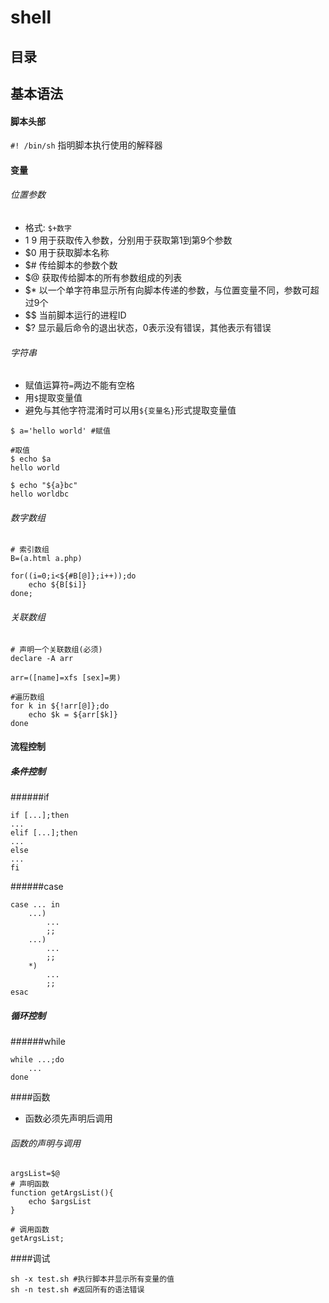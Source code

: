 # shell

## 目录
## 基本语法
#### 脚本头部
`#! /bin/sh` 指明脚本执行使用的解释器


#### 变量
###### 位置参数
* 格式: `$+数字`
* $1~$9 用于获取传入参数，分别用于获取第1到第9个参数
* $0 用于获取脚本名称
* $# 传给脚本的参数个数
* $@ 获取传给脚本的所有参数组成的列表
* $* 以一个单字符串显示所有向脚本传递的参数，与位置变量不同，参数可超过9个
* $$ 当前脚本运行的进程ID
* $? 显示最后命令的退出状态，0表示没有错误，其他表示有错误

###### 字符串

* 赋值运算符`=`两边不能有空格
* 用`$`提取变量值
* 避免与其他字符混淆时可以用`${变量名}`形式提取变量值

```
$ a='hello world' #赋值

#取值
$ echo $a
hello world

$ echo "${a}bc"
hello worldbc
```
###### 数字数组
```
# 索引数组
B=(a.html a.php)

for((i=0;i<${#B[@]};i++));do
    echo ${B[$i]}
done;
```
###### 关联数组
```
# 声明一个关联数组(必须)
declare -A arr

arr=([name]=xfs [sex]=男)

#遍历数组
for k in ${!arr[@]};do
    echo $k = ${arr[$k]}
done
```
#### 流程控制
##### 条件控制
######if
```
if [...];then
...
elif [...];then
...
else
...
fi
```
######case
```
case ... in
    ...)
        ...
        ;;
    ...)
        ...
        ;;
    *)
        ...
        ;;
esac
```

##### 循环控制
######while
```
while ...;do
    ...
done
```
####函数
* 函数必须先声明后调用
###### 函数的声明与调用
```
argsList=$@
# 声明函数
function getArgsList(){
    echo $argsList
}

# 调用函数
getArgsList;
```
####调试
```
sh -x test.sh #执行脚本并显示所有变量的值
sh -n test.sh #返回所有的语法错误
```
